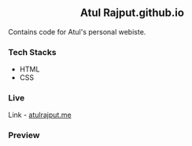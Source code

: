<h2 align="center"> Atul Rajput.github.io</h2>

Contains code for Atul's personal webiste.



### Tech Stacks
- HTML
- CSS

### Live
Link - [atulrajput.me](http://atulrajput.me/)

### Preview
[](https://github.com/AtulRajput01/Atulrajput01.github.io/blob/main/port/portscreen.png)
